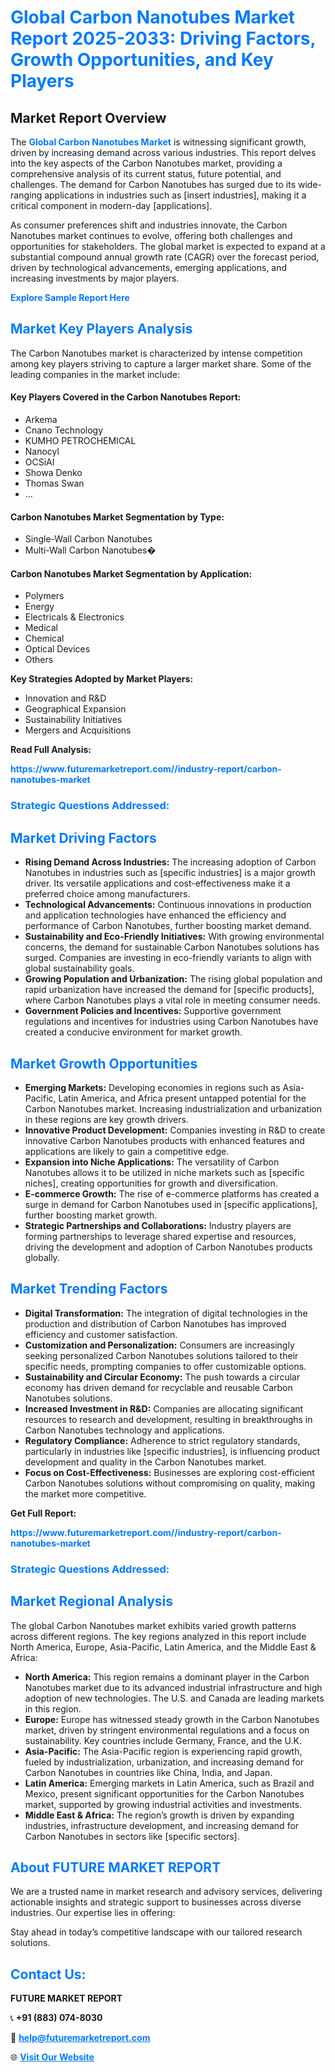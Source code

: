 <h1 style="color: #007BFF;">Global Carbon Nanotubes Market Report 2025-2033: Driving Factors, Growth Opportunities, and Key Players</h1>

<section id="overview">
<h2>Market Report Overview</h2>
<p>The <a href="https://www.futuremarketreport.com//industry-report/carbon-nanotubes-market" style="color: #007BFF; text-decoration: none;"><strong>Global Carbon Nanotubes Market</strong></a> is witnessing significant growth, driven by increasing demand across various industries. This report delves into the key aspects of the Carbon Nanotubes market, providing a comprehensive analysis of its current status, future potential, and challenges. The demand for Carbon Nanotubes has surged due to its wide-ranging applications in industries such as [insert industries], making it a critical component in modern-day [applications].</p>
<p>As consumer preferences shift and industries innovate, the Carbon Nanotubes market continues to evolve, offering both challenges and opportunities for stakeholders. The global market is expected to expand at a substantial compound annual growth rate (CAGR) over the forecast period, driven by technological advancements, emerging applications, and increasing investments by major players.</p>
</section>

<section id="overview">
<p><a href="https://www.futuremarketreport.com//request-sample/reportId=64098" style="color: #007BFF; text-decoration: none;"><strong>Explore Sample Report Here</strong></a></p>
</section>

<section id="key-players">
<h2 style="color: #007BFF;">Market Key Players Analysis</h2>
<p>The Carbon Nanotubes market is characterized by intense competition among key players striving to capture a larger market share. Some of the leading companies in the market include:</p>
<h4>Key Players Covered in the Carbon Nanotubes Report:</h4>
<ul><li>Arkema</li><li>Cnano Technology</li><li>KUMHO PETROCHEMICAL</li><li>Nanocyl</li><li>OCSiAI</li><li>Showa Denko</li><li>Thomas Swan</li><li>...</li></ul>
<h4>Carbon Nanotubes Market Segmentation by Type:</h4>
<ul><li>Single-Wall Carbon Nanotubes</li><li>Multi-Wall Carbon Nanotubes�</li></ul>

<h4>Carbon Nanotubes Market Segmentation by Application:</h4>
<ul><li>Polymers</li><li>Energy</li><li>Electricals &amp; Electronics</li><li>Medical</li><li>Chemical</li><li>Optical Devices</li><li>Others</li></ul>
<p><strong>Key Strategies Adopted by Market Players:</strong></p>
<ul>
<li>Innovation and R&D</li>
<li>Geographical Expansion</li>
<li>Sustainability Initiatives</li>
<li>Mergers and Acquisitions</li>
</ul>
</section>

<section>
<p><strong>Read Full Analysis: </strong></p><a href="https://www.futuremarketreport.com//industry-report/carbon-nanotubes-market" style="color: #007BFF; text-decoration: none;"><strong>https://www.futuremarketreport.com//industry-report/carbon-nanotubes-market</strong></a>
<h3 style="color: #007BFF;">Strategic Questions Addressed:</h3>
</section>

<section id="driving-factors">
<h2 style="color: #007BFF;">Market Driving Factors</h2>
<ul>
<li><strong>Rising Demand Across Industries:</strong> The increasing adoption of Carbon Nanotubes in industries such as [specific industries] is a major growth driver. Its versatile applications and cost-effectiveness make it a preferred choice among manufacturers.</li>
<li><strong>Technological Advancements:</strong> Continuous innovations in production and application technologies have enhanced the efficiency and performance of Carbon Nanotubes, further boosting market demand.</li>
<li><strong>Sustainability and Eco-Friendly Initiatives:</strong> With growing environmental concerns, the demand for sustainable Carbon Nanotubes solutions has surged. Companies are investing in eco-friendly variants to align with global sustainability goals.</li>
<li><strong>Growing Population and Urbanization:</strong> The rising global population and rapid urbanization have increased the demand for [specific products], where Carbon Nanotubes plays a vital role in meeting consumer needs.</li>
<li><strong>Government Policies and Incentives:</strong> Supportive government regulations and incentives for industries using Carbon Nanotubes have created a conducive environment for market growth.</li>
</ul>
</section>

<section id="growth-opportunities">
<h2 style="color: #007BFF;">Market Growth Opportunities</h2>
<ul>
<li><strong>Emerging Markets:</strong> Developing economies in regions such as Asia-Pacific, Latin America, and Africa present untapped potential for the Carbon Nanotubes market. Increasing industrialization and urbanization in these regions are key growth drivers.</li>
<li><strong>Innovative Product Development:</strong> Companies investing in R&D to create innovative Carbon Nanotubes products with enhanced features and applications are likely to gain a competitive edge.</li>
<li><strong>Expansion into Niche Applications:</strong> The versatility of Carbon Nanotubes allows it to be utilized in niche markets such as [specific niches], creating opportunities for growth and diversification.</li>
<li><strong>E-commerce Growth:</strong> The rise of e-commerce platforms has created a surge in demand for Carbon Nanotubes used in [specific applications], further boosting market growth.</li>
<li><strong>Strategic Partnerships and Collaborations:</strong> Industry players are forming partnerships to leverage shared expertise and resources, driving the development and adoption of Carbon Nanotubes products globally.</li>
</ul>
</section>

<section id="trending-factors">
<h2 style="color: #007BFF;">Market Trending Factors</h2>
<ul>
<li><strong>Digital Transformation:</strong> The integration of digital technologies in the production and distribution of Carbon Nanotubes has improved efficiency and customer satisfaction.</li>
<li><strong>Customization and Personalization:</strong> Consumers are increasingly seeking personalized Carbon Nanotubes solutions tailored to their specific needs, prompting companies to offer customizable options.</li>
<li><strong>Sustainability and Circular Economy:</strong> The push towards a circular economy has driven demand for recyclable and reusable Carbon Nanotubes solutions.</li>
<li><strong>Increased Investment in R&D:</strong> Companies are allocating significant resources to research and development, resulting in breakthroughs in Carbon Nanotubes technology and applications.</li>
<li><strong>Regulatory Compliance:</strong> Adherence to strict regulatory standards, particularly in industries like [specific industries], is influencing product development and quality in the Carbon Nanotubes market.</li>
<li><strong>Focus on Cost-Effectiveness:</strong> Businesses are exploring cost-efficient Carbon Nanotubes solutions without compromising on quality, making the market more competitive.</li>
</ul>
</section>

<section>
<p><strong>Get Full Report: </strong></p><a href="https://www.futuremarketreport.com//industry-report/carbon-nanotubes-market" style="color: #007BFF; text-decoration: none;"><strong>https://www.futuremarketreport.com//industry-report/carbon-nanotubes-market</strong></a>
<h3 style="color: #007BFF;">Strategic Questions Addressed:</h3>
</section>


<section id="regional-analysis">
<h2 style="color: #007BFF;">Market Regional Analysis</h2>
<p>The global Carbon Nanotubes market exhibits varied growth patterns across different regions. The key regions analyzed in this report include North America, Europe, Asia-Pacific, Latin America, and the Middle East & Africa:</p>
<ul>
<li><strong>North America:</strong> This region remains a dominant player in the Carbon Nanotubes market due to its advanced industrial infrastructure and high adoption of new technologies. The U.S. and Canada are leading markets in this region.</li>
<li><strong>Europe:</strong> Europe has witnessed steady growth in the Carbon Nanotubes market, driven by stringent environmental regulations and a focus on sustainability. Key countries include Germany, France, and the U.K.</li>
<li><strong>Asia-Pacific:</strong> The Asia-Pacific region is experiencing rapid growth, fueled by industrialization, urbanization, and increasing demand for Carbon Nanotubes in countries like China, India, and Japan.</li>
<li><strong>Latin America:</strong> Emerging markets in Latin America, such as Brazil and Mexico, present significant opportunities for the Carbon Nanotubes market, supported by growing industrial activities and investments.</li>
<li><strong>Middle East & Africa:</strong> The region’s growth is driven by expanding industries, infrastructure development, and increasing demand for Carbon Nanotubes in sectors like [specific sectors].</li>
</ul>
</section>

<footer>
<h2 style="color: #007BFF;">About FUTURE MARKET REPORT</h2>
<p>We are a trusted name in market research and advisory services, delivering actionable insights and strategic support to businesses across diverse industries. Our expertise lies in offering:</p>

<p>Stay ahead in today’s competitive landscape with our tailored research solutions.</p>

<h2 style="color: #007BFF;">Contact Us:</h2>
<p><strong>FUTURE MARKET REPORT</strong></p>
<p>📞 <strong>+91 (883) 074-8030</strong></p>
<p>📧 <strong><a href="mailto:help@futuremarketreport.com" style="color: #007BFF;">help@futuremarketreport.com</a></strong></p>
<p>🌐 <strong><a href="https://www.futuremarketreport.com/" style="color: #007BFF;">Visit Our Website</a></strong></p>
</footer>